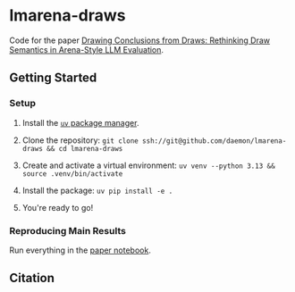 # lmarena-draws

Code for the paper [Drawing Conclusions from Draws: Rethinking Draw Semantics in Arena-Style LLM Evaluation]().

## Getting Started

### Setup

1. Install the [`uv` package manager](https://docs.astral.sh/uv/getting-started/installation/).

2. Clone the repository: `git clone ssh://git@github.com/daemon/lmarena-draws && cd lmarena-draws`

3. Create and activate a virtual environment: `uv venv --python 3.13 && source .venv/bin/activate`

4. Install the package: `uv pip install -e .`

5. You're ready to go!

### Reproducing Main Results

Run everything in the [paper notebook](notebooks/paper.ipynb).

## Citation

```

```
